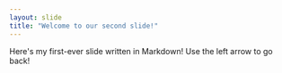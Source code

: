 ```yaml
---
layout: slide
title: "Welcome to our second slide!"
---
```

Here's my first-ever slide written in Markdown!
Use the left arrow to go back!
